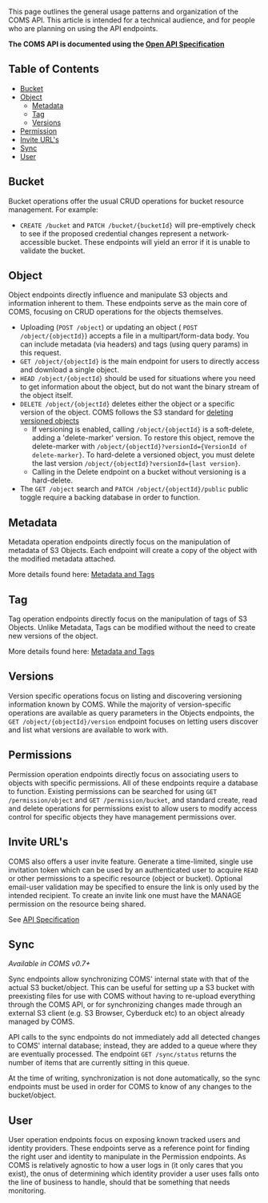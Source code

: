 This page outlines the general usage patterns and organization of the COMS API. This article is intended for a technical audience, and for people who are planning on using the API endpoints.

**The COMS API is documented using the [Open API Specification](https://coms.api.gov.bc.ca/api/v1/docs)**

## Table of Contents

- [Bucket](#bucket)
- [Object](#object)
  - [Metadata](#metadata)
  - [Tag](#tag)
  - [Versions](#versions)
- [Permission](#permission)
- [Invite URL's](#invite-urls)
- [Sync](#sync)
- [User](#user)

## Bucket

Bucket operations offer the usual CRUD operations for bucket resource management. For example:

- `CREATE /bucket` and `PATCH /bucket/{bucketId}` will pre-emptively check to see if the proposed credential changes represent a network-accessible bucket. These endpoints will yield an error if it is unable to validate the bucket.

## Object

Object endpoints directly influence and manipulate S3 objects and information inherent to them. These endpoints serve as the main core of COMS, focusing on CRUD operations for the objects themselves.

- Uploading (`POST /object`) or updating an object ( `POST /object/{objectId}`) accepts a file in a multipart/form-data body. You can include metadata (via headers) and tags (using query params) in this request.
- `GET /object/{objectId}` is the main endpoint for users to directly access and download a single object.
- `HEAD /object/{objectId}` should be used for situations where you need to get information about the object, but do not want the binary stream of the object itself.
- `DELETE /object/{objectId}` deletes either the object or a specific version of the object. COMS follows the S3 standard for [deleting versioned objects](https://docs.aws.amazon.com/AmazonS3/latest/userguide/DeletingObjectVersions.html)
  - If versioning is enabled, calling `/object/{objectId}` is a soft-delete, adding a 'delete-marker' version. To restore this object, remove the delete-marker with `/object/{objectId}?versionId={VersionId of delete-marker}`. To hard-delete a versioned object, you must delete the last version `/object/{objectId}?versionId={last version}`.
  - Calling in the Delete endpoint on a bucket without versioning is a hard-delete.
- The `GET /object` search and `PATCH /object/{objectId}/public` public toggle require a backing database in order to function.

## Metadata

Metadata operation endpoints directly focus on the manipulation of metadata of S3 Objects. Each endpoint will create a copy of the object with the modified metadata attached.

More details found here: [Metadata and Tags](Metadata-Tag.md)

## Tag

Tag operation endpoints directly focus on the manipulation of tags of S3 Objects. Unlike Metadata, Tags can be modified without the need to create new versions of the object.

More details found here: [Metadata and Tags](Metadata-Tag.md)

## Versions

Version specific operations focus on listing and discovering versioning information known by COMS. While the majority of version-specific operations are available as query parameters in the Objects endpoints, the `GET /object/{objectId}/version` endpoint focuses on letting users discover and list what versions are available to work with.

## Permissions

Permission operation endpoints directly focus on associating users to objects with specific permissions. All of these endpoints require a database to function. Existing permissions can be searched for using `GET /permission/object` and `GET /permission/bucket`, and standard create, read and delete operations for permissions exist to allow users to modify access control for specific objects they have management permissions over.

## Invite URL's

COMS also offers a user invite feature. Generate a time-limited, single use invitation token which can be used by an authenticated user to acquire `READ` or other permissions to a specific resource (object or bucket). Optional email-user validation may be specified to ensure the link is only used by the intended recipient. To create an invite link one must have the MANAGE permission on the resource being shared.

See [API Specification](https://coms.api.gov.bc.ca/api/v1/docs#tag/Permission/operation/createInvite)

## Sync

*Available in COMS v0.7+*

Sync endpoints allow synchronizing COMS' internal state with that of the actual S3 bucket/object. This can be useful for setting up a S3 bucket with preexisting files for use with COMS without having to re-upload everything through the COMS API, or for synchronizing changes made through an external S3 client (e.g. S3 Browser, Cyberduck etc) to an object already managed by COMS.

API calls to the sync endpoints do not immediately add all detected changes to COMS' internal database; instead, they are added to a queue where they are eventually processed. The endpoint `GET /sync/status` returns the number of items that are currently sitting in this queue.

At the time of writing, synchronization is not done automatically, so the sync endpoints must be used in order for COMS to know of any changes to the bucket/object.

## User

User operation endpoints focus on exposing known tracked users and identity providers. These endpoints serve as a reference point for finding the right user and identity to manipulate in the Permission endpoints. As COMS is relatively agnostic to how a user logs in (it only cares that you exist), the onus of determining which identity provider a user uses falls onto the line of business to handle, should that be something that needs monitoring.
